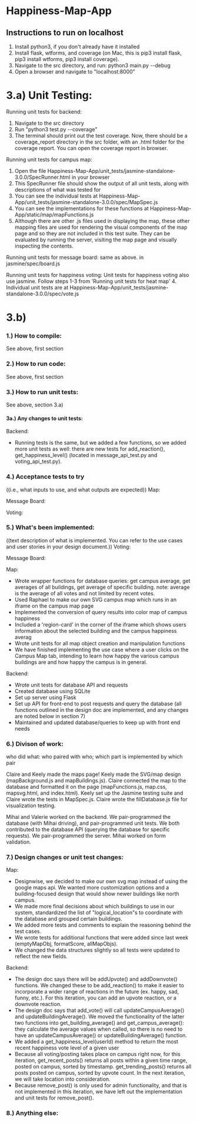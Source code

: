 # Happiness-Map-App
## Instructions to run on localhost

1. Install python3, if you don't already have it installed
2. Install flask, wtforms, and coverage (on Mac, this is pip3 install flask, pip3 install wtforms, pip3 install coverage). 
3. Navigate to the src directory, and run: python3 main.py --debug
4. Open a browser and navigate to "localhost:8000"

# 3.a) Unit Testing:

Running unit tests for backend:
1. Navigate to the src directory
2. Run "python3 test.py --coverage"
3. The terminal should print out the test coverage. Now, there should be a coverage_report directory in the src folder, with an .html folder for the coverage report. You can open the coverage report in browser.

Running unit tests for campus map:
1. Open the file Happiness-Map-App/unit_tests/jasmine-standalone-3.0.0/SpecRunner.html in your browser
2. This SpecRunner file should show the output of all unit tests, along with descriptions of what was tested for
3. You can see the individual tests at Happiness-Map-App/unit_tests/jasmine-standalone-3.0.0/spec/MapSpec.js
4. You can see the implementations for these functions at Happiness-Map-App/static/map/mapFunctions.js
5. Although there are other .js files used in displaying the map, these other mapping files are used for rendering the visual components of the map page and so they are not included in this test suite. They can be evaluated by running the server, visiting the map page and visually inspecting the contents.

Running unit tests for message board:
same as above. in jasmine/spec/board.js

Running unit tests for happiness voting:
Unit tests for happiness voting also use jasmine.
Follow steps 1-3 from 'Running unit tests for heat map'
4. Individual unit tests are at Happiness-Map-App/unit_tests/jasmine-standalone-3.0.0/spec/vote.js

# 3.b)

### 1.) How to compile:
See above, first section
### 2.) How to run code:
See above, first section
### 3.) How to run unit tests:
See above, section 3.a)

#### 3a.) Any changes to unit tests:
Backend:
- Running tests is the same, but we added a few functions, so we added more unit tests as well: there are new tests for add_reaction(), get_happiness_level() (located in message_api_test.py and voting_api_test.py). 

### 4.) Acceptance tests to try
((i.e., what inputs to use, and what outputs are expected))
Map:

Message Board:

Voting:

### 5.) What's been implemented:
((text description of what is implemented. You can refer to the use cases and user stories in your design document.))
Voting:

Message Board:

Map:
- Wrote wrapper functions for database queries: get campus average, get averages of all buildings, get average of specific building. note: average is the average of all votes and not limited by recent votes.
- Used Raphael to make our own SVG campus map which runs in an iframe on the campus map page
- Implemented the conversion of query results into color map of campus happiness
- Included a 'region-card' in the corner of the iframe which shows users information about the selected building and the campus happiness averag
- Wrote unit tests for all map object creation and manipulation functions
- We have finished implementing the use case where a user clicks on the Campus Map tab, intending to learn how happy the various campus buildings are and how happy the campus is in general.

Backend:
- Wrote unit tests for database API and requests
- Created database using SQLite
- Set up server using Flask
- Set up API for front-end to post requests and query the database (all functions outlined in the design doc are implemented, and any changes are noted below in section 7)
- Maintained and updated database/queries to keep up with front end needs

### 6.) Divison of work:
who did what: who paired with who; which part is implemented by which pair

Claire and Keely made the maps page! Keely made the SVG/map design (mapBackground.js and mapBuildings.js). Claire connected the map to the database and formatted it on the page (mapFunctions.js, map.css, mapsvg.html, and index.html). Keely set up the Jasmine testing suite and Claire wrote the tests in MapSpec.js. Claire wrote the fillDatabase.js file for visualization testing.

Mihai and Valerie worked on the backend. We pair-programmed the database (with Mihai driving), and pair-programmed unit tests. We both contributed to the database API (querying the database for specific requests). We pair-programmed the server. Mihai worked on form validation.

### 7.) Design changes or unit test changes:

Map:
- Designwise, we decided to make our own svg map instead of using the google maps api. We wanted more customization options and a building-focused design that would show newer buildings like north campus.
- We made more final decisions about which buildings to use in our system, standardized the list of "logical_location"s to coordinate with the database and grouped certain buildings.
- We added more tests and comments to explain the reasoning behind the test cases.
- We wrote tests for additional functions that were added since last week (emptyMapObj, formatScore, allMapObjs).
- We changed the data structures slightly so all tests were updated to reflect the new fields.

Backend:
- The design doc says there will be addUpvote() and addDownvote() functions. We changed these to be add_reaction() to make it easier to incorporate a wider range of reactions in the future (ex. happy, sad, funny, etc.). For this iteration, you can add an upvote reaction, or a downvote reaction.
- The design doc says that add_vote() will call updateCampusAverage() and updateBuildingAverage(). We moved the functionality of the latter two functions into get_building_average() and get_campus_average(): they calculate the average values when called, so there is no need to have an updateCampusAverage() or updateBuildingAverage() function.
- We added a get_happiness_level(userId) method to return the most recent happiness vote level of a given user
- Because all voting/posting takes place on campus right now, for this iteration, get_recent_posts() returns all posts within a given time range, posted on campus, sorted by timestamp. get_trending_posts() returns all posts posted on campus, sorted by upvote count. In the next iteration, we will take location into consideration.
- Because remove_post() is only used for admin functionality, and that is not implemented in this iteration, we have left out the implementation and unit tests for remove_post(). 

### 8.) Anything else:
